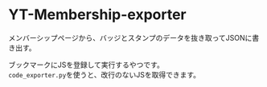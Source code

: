 # YT-Membership-exporter
メンバーシップページから、バッジとスタンプのデータを抜き取ってJSONに書き出す。


ブックマークにJSを登録して実行するやつです。  
`code_exporter.py`を使うと、改行のないJSを取得できます。